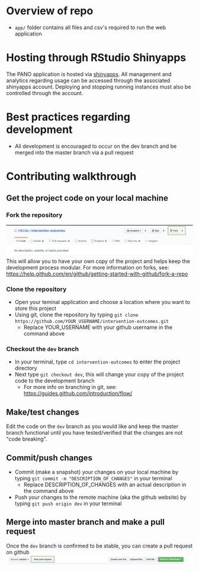 # Overview of repo
- `app/` folder contains all files and csv's required to run the web application

# Hosting through RStudio Shinyapps
The PANO application is hosted via [shinyapps](http://shinyapps.io/). All management and analytics regarding usage can be accessed through the associated shinyapps account. Deploying and stopping running instances must also be controlled through the account.

# Best practices regarding development
- All development is encouraged to occur on the dev branch and be merged into the master branch via a pull request


# Contributing walkthrough

## Get the project code on your local machine

### Fork the repository
![](examples/fork.png)
This will allow you to have your own copy of the project and helps keep the development process modular. For more information on forks, see: https://help.github.com/en/github/getting-started-with-github/fork-a-repo

### Clone the repository
- Open your teminal application and choose a location where you want to store this project
- Using git, clone the repository by typing `git clone https://github.com/YOUR_USERNAME/intervention-outcomes.git`
    - Replace YOUR_USERNAME with your github username in the command above
### Checkout the `dev` branch
- In your terminal, type `cd intervention-outcomes` to enter the project directory
- Next type `git checkout dev`, this will change your copy of the project code to the development branch
    - For more info on branching in git, see: https://guides.github.com/introduction/flow/

## Make/test changes
Edit the code on the `dev` branch as you would like and keep the master branch functional until you have tested/verified that the changes are not "code breaking".

## Commit/push changes
- Commit (make a snapshot) your changes on your local machine by typing `git commit -m "DESCRIPTION_OF_CHANGES"` in your terminal
    - Replace DESCRIPTION_OF_CHANGES with an actual description in the command above
- Push your changes to the remote machine (aka the github website) by typing `git push origin dev` in your terminal

## Merge into master branch and make a pull request
Once the `dev` branch is confirmed to be stable, you can create a pull request on github ![](examples/pr.png)
